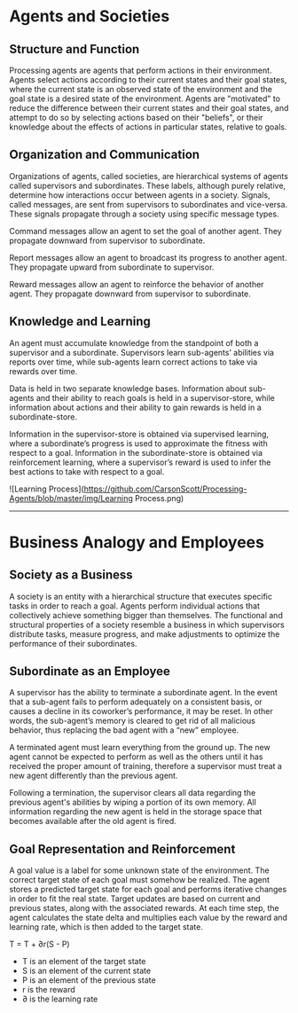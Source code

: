 # Agents and Societies

## Structure and Function

Processing agents are agents that perform actions in their environment. Agents select actions according to their current states and their goal states, where the current state is an observed state of the environment and the goal state is a desired state of the environment. Agents are "motivated" to reduce the difference between their current states and their goal states, and attempt to do so by selecting actions based on their "beliefs", or their knowledge about the effects of actions in particular states, relative to goals.

## Organization and Communication

Organizations of agents, called societies, are hierarchical systems of agents called supervisors and subordinates. These labels, although purely relative, determine how interactions occur between agents in a society. Signals, called messages, are sent from supervisors to subordinates and vice-versa. These signals propagate through a society using specific message types. 

Command messages allow an agent to set the goal of another agent. They propagate downward from supervisor to subordinate.

Report messages allow an agent to broadcast its progress to another agent. They propagate upward from subordinate to supervisor. 

Reward messages allow an agent to reinforce the behavior of another agent. They propagate downward from supervisor to subordinate.


## Knowledge and Learning

An agent must accumulate knowledge from the standpoint of both a supervisor and a subordinate. Supervisors learn sub-agents’ abilities via reports over time, while sub-agents learn correct actions to take via rewards over time.
	
Data is held in two separate knowledge bases. Information about sub-agents and their ability to reach goals is held in a supervisor-store, while information about actions and their ability to gain rewards is held in a subordinate-store.
	
Information in the supervisor-store is obtained via supervised learning, where a subordinate’s progress is used to approximate the fitness with respect to a goal. Information in the subordinate-store is obtained via reinforcement learning, where a supervisor’s reward is used to infer the best actions to take with respect to a goal.

![Learning Process](https://github.com/CarsonScott/Processing-Agents/blob/master/img/Learning Process.png)

***

# Business Analogy and Employees

## Society as a Business
A society is an entity with a hierarchical structure that executes specific tasks in order to reach a goal. Agents perform individual actions that collectively achieve something bigger than themselves. The functional and structural properties of a society resemble a business in which supervisors distribute tasks, measure progress, and make adjustments to optimize the performance of their subordinates.

## Subordinate as an Employee
A supervisor has the ability to terminate a subordinate agent. In the event that a sub-agent fails to perform adequately on a consistent basis, or causes a decline in its coworker’s performance, it may be reset. In other words, the sub-agent’s memory is cleared to get rid of all malicious behavior, thus replacing the bad agent with a “new” employee.

A terminated agent must learn everything from the ground up. The new agent cannot be expected to perform as well as the others until it has received the proper amount of training, therefore a supervisor must treat a new agent differently than the previous agent.

Following a termination, the supervisor clears all data regarding the previous agent's abilities by wiping a portion of its own memory. All information regarding the new agent is held in the storage space that becomes available after the old agent is fired.

## Goal Representation and Reinforcement
A goal value is a label for some unknown state of the environment. The correct target state of each goal must somehow be realized. The agent stores a predicted target state for each goal and performs iterative changes in order to fit the real state. Target updates are based on current and previous states, along with the associated rewards. At each time step, the agent calculates the state delta and multiplies each value by the reward and learning rate, which is then added to the target state.

T  = T  + ∂r(S - P)

- T is an element of the target state
- S is an element of the current state
- P is an element of the previous state
- r is the reward
- ∂ is the learning rate


